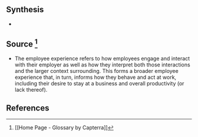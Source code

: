 ## Synthesis
- 
## Source [^1]
- The employee experience refers to how employees engage and interact with their employer as well as how they interpret both those interactions and the larger context surrounding. This forms a broader employee experience that, in turn, informs how they behave and act at work, including their desire to stay at a business and overall productivity (or lack thereof).
## References

[^1]: [[Home Page - Glossary by Capterra]]